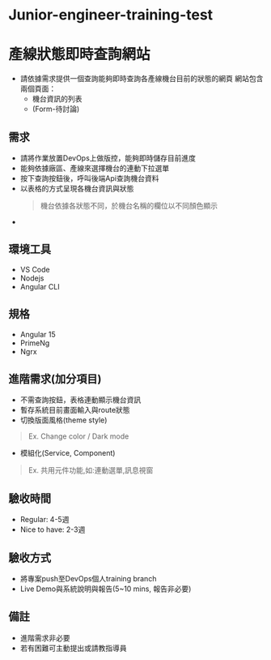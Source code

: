 # Junior-engineer-training-test

# 產線狀態即時查詢網站
* 請依據需求提供一個查詢能夠即時查詢各產線機台目前的狀態的網頁
  網站包含兩個頁面：
  * 機台資訊的列表
  * (Form-待討論)

## 需求
* 請將作業放置DevOps上做版控，能夠即時儲存目前進度
* 能夠依據廠區、產線來選擇機台的連動下拉選單
* 按下查詢按鈕後，呼叫後端Api查詢機台資料
* 以表格的方式呈現各機台資訊與狀態
  > 機台依據各狀態不同，於機台名稱的欄位以不同顏色顯示
* 

## 環境工具
* VS Code
* Nodejs
* Angular CLI

## 規格
* Angular 15
* PrimeNg
* Ngrx

## 進階需求(加分項目)
* 不需查詢按鈕，表格連動顯示機台資訊
* 暫存系統目前畫面輸入與route狀態
* 切換版面風格(theme style)
> Ex. Change color / Dark mode  
* 模組化(Service, Component)
> Ex. 共用元件功能,如:連動選單,訊息視窗

## 驗收時間
* Regular: 4-5週
* Nice to have: 2-3週

## 驗收方式
* 將專案push至DevOps個人training branch
* Live Demo與系統說明與報告(5~10 mins, 報告非必要)

## 備註
* 進階需求非必要
* 若有困難可主動提出或請教指導員
